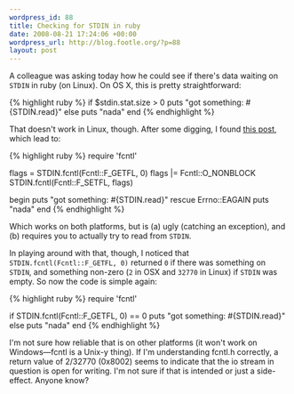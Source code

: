 ```yaml
--- 
wordpress_id: 88
title: Checking for STDIN in ruby
date: 2008-08-21 17:24:06 +00:00
wordpress_url: http://blog.footle.org/?p=88
layout: post
---
```

A colleague was asking today how he could see if there's data waiting on <code>STDIN</code> in ruby (on Linux). On OS X, this is pretty straightforward:

{% highlight ruby %}
if $stdin.stat.size > 0
  puts "got something: #{STDIN.read}"
else
  puts "nada"
end
{% endhighlight %}

That doesn't work in Linux, though. After some digging, I found <a href="http://blade.nagaokaut.ac.jp/cgi-bin/scat.rb/ruby/ruby-talk/186313">this post</a>, which lead to:

{% highlight ruby %}
require 'fcntl'

flags = STDIN.fcntl(Fcntl::F_GETFL, 0)
flags |= Fcntl::O_NONBLOCK
STDIN.fcntl(Fcntl::F_SETFL, flags)

begin
  puts "got something: #{STDIN.read}"
rescue Errno::EAGAIN
  puts "nada"
end
{% endhighlight %}

Which works on both platforms, but is (a) ugly (catching an exception), and (b) requires you to actually try to read from <code>STDIN</code>.

In playing around with that, though, I noticed that <code>STDIN.fcntl(Fcntl::F_GETFL, 0)</code> returned <code>0</code> if there was something on <code>STDIN</code>, and something non-zero (<code>2</code> in OSX and <code>32770</code> in Linux) if <code>STDIN</code> was empty. So now the code is simple again:

{% highlight ruby %}
require 'fcntl'

if STDIN.fcntl(Fcntl::F_GETFL, 0) == 0
  puts "got something: #{STDIN.read}"
else
  puts "nada"
end
{% endhighlight %}

I'm not sure how reliable that is on other platforms (it won't work on Windows&mdash;fcntl is a Unix-y thing). If I'm understanding fcntl.h correctly, a return value of 2/32770 (0x8002) seems to indicate that the io stream in question is open for writing. I'm not sure if that is intended or just a side-effect. Anyone know?
